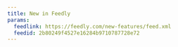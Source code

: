 ```yaml
---
title: New in Feedly
params:
  feedlink: https://feedly.com/new-features/feed.xml
  feedid: 2b80249f4527e16284b9710787728e72
---
```

